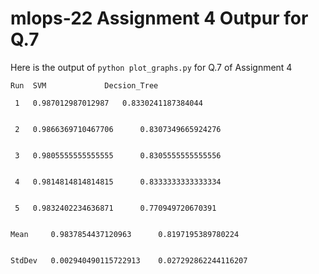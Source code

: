 # mlops-22 Assignment 4 Outpur for Q.7

Here is the output of `python plot_graphs.py` for Q.7 of Assignment 4

```
Run	 SVM			 Decsion_Tree	

 1 	 0.987012987012987 	 0.8330241187384044 


 2 	 0.9866369710467706 	 0.8307349665924276 


 3 	 0.9805555555555555 	 0.8305555555555556 


 4 	 0.9814814814814815 	 0.8333333333333334 


 5 	 0.9832402234636871 	 0.770949720670391 


Mean	 0.9837854437120963 	 0.8197195389780224 


StdDev	 0.002940490115722913 	 0.027292862244116207 

```
